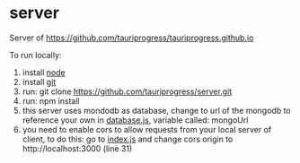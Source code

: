 # server

Server of https://github.com/tauriprogress/tauriprogress.github.io

To run locally:
  1. install [node](https://nodejs.org/)
  2. install [git](https://git-scm.com/downloads)
  3. run: git clone https://github.com/tauriprogress/server.git
  6. run: npm install
  7. this server uses mondodb as database, change to url of the mongodb to reference your own in [database.js](https://github.com/tauriprogress/server/blob/master/database.js), variable called: mongoUrl
  8. you need to enable cors to allow requests from your local server of client, to do this: go to [index.js](https://github.com/tauriprogress/server/blob/master/index.js) and change cors origin to http://localhost:3000 (line 31)
